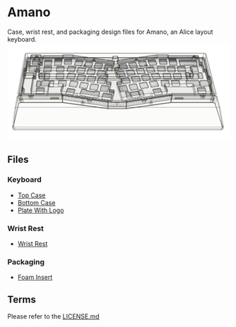 # Amano 
Case, wrist rest, and packaging design files for Amano, an Alice layout keyboard. 
![Case and Wrist Rest](case-image.png?raw=true "Case and Wrist Rest")
## Files  
### Keyboard  
* [Top Case](./Top%20Case.step) 
* [Bottom Case](./Bottom%20Case.step)
* [Plate With Logo](./Plate%20With%20Logo.step)

### Wrist Rest 
* [Wrist Rest](./Wrist%20Rest.step)
### Packaging 
* [Foam Insert](./Foam%20Insert.step)
## Terms
Please refer to the [LICENSE.md](./LICENSE.md)
